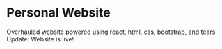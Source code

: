 # Personal Website
Overhauled website powered using react, html, css, bootstrap, and tears
Update: Website is live!



